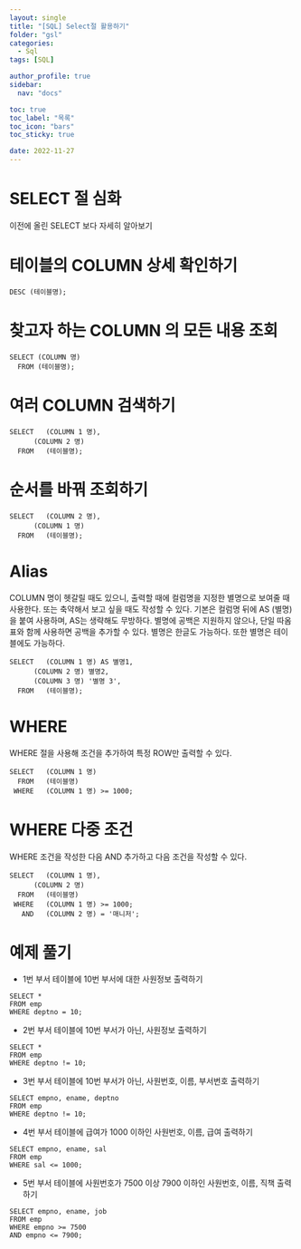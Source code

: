 ```yaml
---
layout: single
title: "[SQL] Select절 활용하기"
folder: "gsl"
categories:
  - Sql
tags: [SQL]

author_profile: true
sidebar:
  nav: "docs"

toc: true
toc_label: "목록"
toc_icon: "bars"
toc_sticky: true

date: 2022-11-27
---
```


# SELECT 절 심화

이전에 올린 SELECT 보다 자세히 알아보기

# 테이블의 COLUMN 상세 확인하기

```
DESC (테이블명);
```

# 찾고자 하는 COLUMN 의 모든 내용 조회

```
SELECT (COLUMN 명)
  FROM (테이블명);
```

# 여러 COLUMN 검색하기

```
SELECT   (COLUMN 1 명),
      (COLUMN 2 명)
  FROM   (테이블명);
```

# 순서를 바꿔 조회하기

```
SELECT   (COLUMN 2 명),
      (COLUMN 1 명)
  FROM   (테이블명);
```

# Alias

COLUMN 명이 헷갈릴 때도 있으니, 출력할 때에 컬럼명을 지정한 별명으로 보여줄 때 사용한다.
또는 축약해서 보고 싶을 때도 작성할 수 있다.
기본은 컬럼명 뒤에 AS (별명) 을 붙여 사용하며, AS는 생략해도 무방하다.
별명에 공백은 지원하지 않으나, 단일 따옴표와 함께 사용하면 공백을 추가할 수 있다.
별명은 한글도 가능하다.
또한 별명은 테이블에도 가능하다.

```
SELECT   (COLUMN 1 명) AS 별명1,
      (COLUMN 2 명) 별명2,
      (COLUMN 3 명) '별명 3',
  FROM   (테이블명);
```

# WHERE

WHERE 절을 사용해 조건을 추가하여 특정 ROW만 출력할 수 있다.

```
SELECT   (COLUMN 1 명)
  FROM   (테이블명)
 WHERE   (COLUMN 1 명) >= 1000;
```

# WHERE 다중 조건

WHERE 조건을 작성한 다음 AND 추가하고 다음 조건을 작성할 수 있다.

```
SELECT   (COLUMN 1 명),
      (COLUMN 2 명)
  FROM   (테이블명)
 WHERE   (COLUMN 1 명) >= 1000;
   AND   (COLUMN 2 명) = '매니저';
```

# 예제 풀기

- 1번
  부서 테이블에 10번 부서에 대한 사원정보 출력하기

```
SELECT *
FROM emp
WHERE deptno = 10;
```

- 2번
  부서 테이블에 10번 부서가 아닌, 사원정보 출력하기

```
SELECT *
FROM emp
WHERE deptno != 10;
```

- 3번
  부서 테이블에 10번 부서가 아닌, 사원번호, 이름, 부서번호 출력하기

```
SELECT empno, ename, deptno
FROM emp
WHERE deptno != 10;
```

- 4번
  부서 테이블에 급여가 1000 이하인 사원번호, 이름, 급여 출력하기

```
SELECT empno, ename, sal
FROM emp
WHERE sal <= 1000;
```

- 5번
  부서 테이블에 사원번호가 7500 이상 7900 이하인 사원번호, 이름, 직책 출력하기

```
SELECT empno, ename, job
FROM emp
WHERE empno >= 7500
AND empno <= 7900;
```
